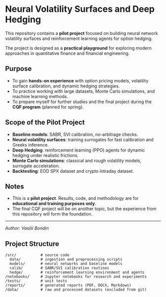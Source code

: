 # Neural Volatility Surfaces and Deep Hedging

This repository contains a **pilot project** focused on building neural network volatility surfaces and reinforcement learning agents for option hedging.  

The project is designed as a **practical playground** for exploring modern approaches in quantitative finance and financial engineering.  

## Purpose

- To gain **hands-on experience** with option pricing models, volatility surface calibration, and dynamic hedging strategies.  
- To practice working with large datasets, Monte Carlo simulations, and machine learning methods.  
- To prepare myself for further studies and the final project during the **CQF program** (planned for spring).  

## Scope of the Pilot Project

- **Baseline models**: SABR, SVI calibration, no-arbitrage checks.  
- **Neural volatility surfaces**: training surrogates for fast calibration and Greeks inference.  
- **Deep Hedging**: reinforcement learning (PPO) agents for dynamic hedging under realistic frictions.  
- **Monte Carlo simulations**: classical and rough volatility models, surrogate acceleration.  
- **Backtesting**: EOD SPX dataset and crypto intraday dataset.

## Notes

- This is a **pilot project**. Results, code, and methodology are for **educational and training purposes only**.  
- The final CQF project will be on another topic, but the experience from this repository will form the foundation.  

---

*Author: Vasilii Bondin*  

## Project Structure

```
/src/           # source code
  data/         # ingestion and preprocessing scripts
  models/       # neural networks and baseline models
  calib/        # SABR/SVI calibration routines
  hedge/        # reinforcement learning environment and agents
/notebooks/     # Jupyter notebooks for research and experiments
/tests/         # unit tests
/reports/       # generated reports (PDF, DOCX, Markdown)
/data/          # raw and processed datasets (excluded from git)
```

